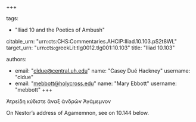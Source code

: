 +++

tags:
- "Iliad 10 and the Poetics of Ambush"

citable_urn: "urn:cts:CHS:Commentaries.AHCIP:Iliad.10.103.pS2t8WL"
target_urn: "urn:cts:greekLit:tlg0012.tlg001:10.103"
title: "Iliad 10.103"

authors:
- email: "cldue@central.uh.edu"
  name: "Casey Dué Hackney"
  username: "cldue"
- email: "mebbott@holycross.edu"
  name: "Mary Ebbott"
  username: "mebbott"
+++

<p>Ἀτρείδη κύδιστε ἄναξ ἀνδρῶν Ἀγάμεμνον </p><p>On Nestor’s address of Agamemnon, see on 10.144 below.  </p>